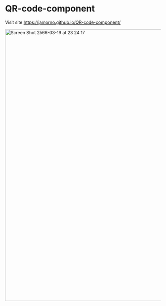 # QR-code-component

Visit site https://jamorno.github.io/QR-code-component/

<img width="878" alt="Screen Shot 2566-03-19 at 23 24 17" src="https://user-images.githubusercontent.com/100228770/226190237-24759417-f691-48d8-8db6-249024e7935f.png">
